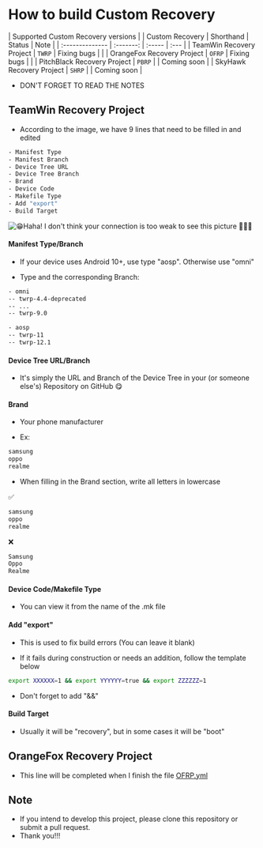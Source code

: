 # How to build Custom Recovery
| Supported Custom Recovery versions |
| Custom Recovery | Shorthand | Status | Note |
| :-------------- | :-------: | :----- | :--- |
| TeamWin Recovery Project | `TWRP` | Fixing bugs |  |
| OrangeFox Recovery Project | `OFRP` | Fixing bugs |  |
| PitchBlack Recovery Project | `PBRP` |  | Coming soon |
| SkyHawk Recovery Project | `SHRP` |  | Coming soon |
- DON'T FORGET TO READ THE NOTES
## TeamWin Recovery Project
- According to the image, we have 9 lines that need to be filled in and edited
```bash
- Manifest Type
- Manifest Branch
- Device Tree URL
- Device Tree Branch
- Brand
- Device Code
- Makefile Type
- Add "export"
- Build Target
```
![😁Haha! I don't think your connection is too weak to see this picture 🤔🤔🤔](https://raw.githubusercontent.com/VThang51/Recovery-Builder-Workflows/main/images/Guide.png)
#### Manifest Type/Branch

- If your device uses Android 10+, use type "aosp". Otherwise use "omni" 

- Type and the corresponding Branch:
```bash
- omni
-- twrp-4.4-deprecated
-- ...
-- twrp-9.0
```
```bash
- aosp
-- twrp-11
-- twrp-12.1
```
#### Device Tree URL/Branch

- It's simply the URL and Branch of the Device Tree in your (or someone else's) Repository on GitHub 😋

#### Brand

- Your phone manufacturer

- Ex:
```bash
samsung
oppo
realme
```
- When filling in the Brand section, write all letters in lowercase

✅️
```bash
samsung
oppo
realme
```
❌️
```bash
Samsung
Oppo
Realme
```
#### Device Code/Makefile Type

- You can view it from the name of the .mk file

#### Add "export"

- This is used to fix build errors (You can leave it blank)

- If it fails during construction or needs an addition, follow the template below
```bash
export XXXXXX=1 && export YYYYYY=true && export ZZZZZZ=1
```
- Don't forget to add "&&"
#### Build Target

- Usually it will be "recovery", but in some cases it will be "boot"

## OrangeFox Recovery Project
- This line will be completed when I finish the file [OFRP.yml](https://github.com/VThang51/Recovery-Builder-Online/blob/main/.github/workflows/OFRP.yml)

## Note
- If you intend to develop this project, please clone this repository or submit a pull request.
- Thank you!!! 
